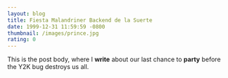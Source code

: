 ```yaml
---
layout: blog
title: Fiesta Malandriner Backend de la Suerte
date: 1999-12-31 11:59:59 -0800
thumbnail: /images/prince.jpg
rating: 0
---
```

This is the post body, where I **write** about our last chance to **party** before the Y2K bug destroys us all.